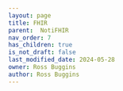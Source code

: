 ```yaml
---
layout: page
title: FHIR
parent:  NotiFHIR
nav_order: 7
has_children: true
is_not_draft: false
last_modified_date: 2024-05-28
owner: Ross Buggins
author: Ross Buggins
---
```

